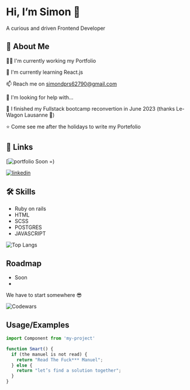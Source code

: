 
# Hi, I’m Simon 👋

A curious and driven Frontend Developer
## 🚀 About Me

👩‍💻 I'm currently working my Portfolio

🧠 I'm currently learning React.js

📫 Reach me on simondprs62790@gmail.com

🤔 I'm looking for help with...

📖 I finished my Fullstack bootcamp reconvertion in June 2023 (thanks Le-Wagon Lausanne 🚋)

⭐ Come see me after the holidays to write my Portefolio


## 🔗 Links
[![portfolio](#) Soon =)

[![linkedin](https://img.shields.io/badge/linkedin-0A66C2?style=for-the-badge&logo=linkedin&logoColor=white)](https://www.linkedin.com/in/simondespres/)



## 🛠 Skills

- Ruby on rails
- HTML
- SCSS
- POSTGRES
- JAVASCRIPT

![Top Langs](https://github-readme-stats.vercel.app/api/top-langs/?username=PilcodeurDev&theme=dark)

## Roadmap

- Soon
-

We have to start somewhere 😎

![Codewars](https://www.codewars.com/users/PilcodeurDev/badges/large)

## Usage/Examples

```javascript
import Component from 'my-project'

function Smart() {
  if (the manuel is not read) {
    return "Read The Fuck*** Manuel";
  } else {
    return "let’s find a solution together";
  }
}
```


